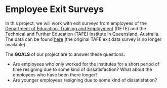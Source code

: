 # Employee Exit Surveys
 
In this project, we will work with exit surveys from employees of the [Department of Education, Training and Employment](https://en.wikipedia.org/wiki/Department_of_Education_and_Training_(Queensland)) (DETE) and the Technical and Further Education (TAFE) Institute in Queensland, Australia. The data can be found [here](https://data.gov.au/dataset/ds-qld-fe96ff30-d157-4a81-851d-215f2a0fe26d/details?q=exit%20survey) (the original TAFE exit data survey is no longer available).

The **GOALS** of our project are to answer these questions:
- Are employees who only worked for the institutes for a short period of time resigning due to some kind of dissatisfaction? What about the employees who have been there longer?
- Are younger employees resigning due to some kind of dissatisfation?
